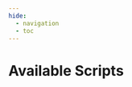 ```yaml
---
hide:
  - navigation
  - toc
---
```


# Available Scripts


<div id="scripts-container"></div>

<script src="/scripts.js"></script>

